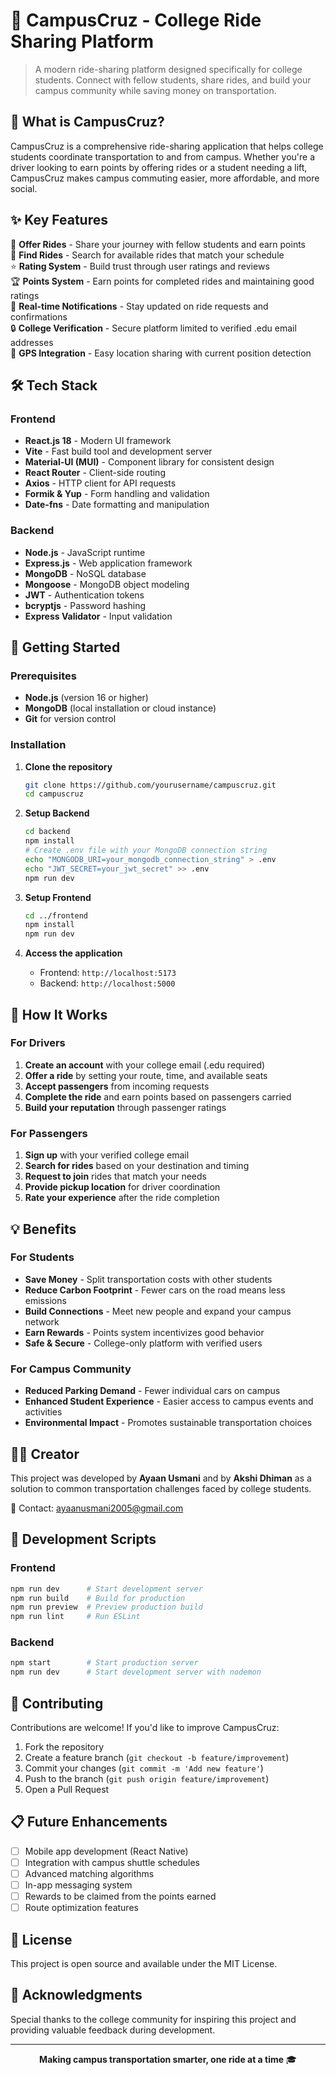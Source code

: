 # 🚗 CampusCruz - College Ride Sharing Platform

> A modern ride-sharing platform designed specifically for college students. Connect with fellow students, share rides, and build your campus community while saving money on transportation.

## 📖 What is CampusCruz?

CampusCruz is a comprehensive ride-sharing application that helps college students coordinate transportation to and from campus. Whether you're a driver looking to earn points by offering rides or a student needing a lift, CampusCruz makes campus commuting easier, more affordable, and more social.

## ✨ Key Features

🚗 **Offer Rides** - Share your journey with fellow students and earn points  
🎒 **Find Rides** - Search for available rides that match your schedule  
⭐ **Rating System** - Build trust through user ratings and reviews  
🏆 **Points System** - Earn points for completed rides and maintaining good ratings  
📱 **Real-time Notifications** - Stay updated on ride requests and confirmations  
🔒 **College Verification** - Secure platform limited to verified .edu email addresses  
📍 **GPS Integration** - Easy location sharing with current position detection  

## 🛠️ Tech Stack

### Frontend
- **React.js 18** - Modern UI framework
- **Vite** - Fast build tool and development server
- **Material-UI (MUI)** - Component library for consistent design
- **React Router** - Client-side routing
- **Axios** - HTTP client for API requests
- **Formik & Yup** - Form handling and validation
- **Date-fns** - Date formatting and manipulation

### Backend
- **Node.js** - JavaScript runtime
- **Express.js** - Web application framework
- **MongoDB** - NoSQL database
- **Mongoose** - MongoDB object modeling
- **JWT** - Authentication tokens
- **bcryptjs** - Password hashing
- **Express Validator** - Input validation

## 🚀 Getting Started

### Prerequisites
- **Node.js** (version 16 or higher)
- **MongoDB** (local installation or cloud instance)
- **Git** for version control

### Installation

1. **Clone the repository**
   ```bash
   git clone https://github.com/yourusername/campuscruz.git
   cd campuscruz
   ```

2. **Setup Backend**
   ```bash
   cd backend
   npm install
   # Create .env file with your MongoDB connection string
   echo "MONGODB_URI=your_mongodb_connection_string" > .env
   echo "JWT_SECRET=your_jwt_secret" >> .env
   npm run dev
   ```

3. **Setup Frontend**
   ```bash
   cd ../frontend
   npm install
   npm run dev
   ```

4. **Access the application**
   - Frontend: `http://localhost:5173`
   - Backend: `http://localhost:5000`

## 🎯 How It Works

### For Drivers
1. **Create an account** with your college email (.edu required)
2. **Offer a ride** by setting your route, time, and available seats
3. **Accept passengers** from incoming requests
4. **Complete the ride** and earn points based on passengers carried
5. **Build your reputation** through passenger ratings

### For Passengers
1. **Sign up** with your verified college email
2. **Search for rides** based on your destination and timing
3. **Request to join** rides that match your needs
4. **Provide pickup location** for driver coordination
5. **Rate your experience** after the ride completion

## 💡 Benefits

### For Students
- **Save Money** - Split transportation costs with other students
- **Reduce Carbon Footprint** - Fewer cars on the road means less emissions
- **Build Connections** - Meet new people and expand your campus network
- **Earn Rewards** - Points system incentivizes good behavior
- **Safe & Secure** - College-only platform with verified users

### For Campus Community
- **Reduced Parking Demand** - Fewer individual cars on campus
- **Enhanced Student Experience** - Easier access to campus events and activities
- **Environmental Impact** - Promotes sustainable transportation choices

## 👨‍💻 Creator

This project was developed by **Ayaan Usmani** and  by **Akshi Dhiman** as a solution to common transportation challenges faced by college students. 

📧 Contact: ayaanusmani2005@gmail.com

## 🔧 Development Scripts

### Frontend
```bash
npm run dev      # Start development server
npm run build    # Build for production
npm run preview  # Preview production build
npm run lint     # Run ESLint
```

### Backend
```bash
npm start        # Start production server
npm run dev      # Start development server with nodemon
```

## 🤝 Contributing

Contributions are welcome! If you'd like to improve CampusCruz:

1. Fork the repository
2. Create a feature branch (`git checkout -b feature/improvement`)
3. Commit your changes (`git commit -m 'Add new feature'`)
4. Push to the branch (`git push origin feature/improvement`)
5. Open a Pull Request

## 📋 Future Enhancements

- [ ] Mobile app development (React Native)
- [ ] Integration with campus shuttle schedules
- [ ] Advanced matching algorithms
- [ ] In-app messaging system
- [ ] Rewards to be claimed from the points earned
- [ ] Route optimization features

## 📄 License

This project is open source and available under the MIT License.

## 🙏 Acknowledgments

Special thanks to the college community for inspiring this project and providing valuable feedback during development.

---

<p align="center">
  <strong>Making campus transportation smarter, one ride at a time</strong> 🎓
</p>


